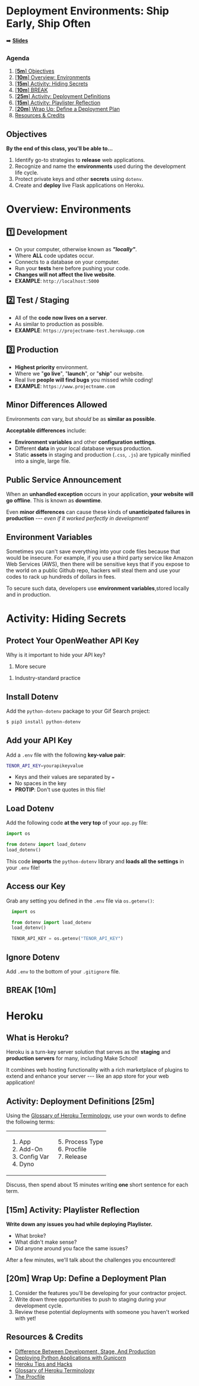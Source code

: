 <!-- .slide: data-background="./../Images/header.svg" data-background-repeat="none" data-background-size="40% 40%" data-background-position="center 10%" class="header" -->

# Deployment Environments: Ship Early, Ship Often

➡️ [**Slides**](https://make-school-courses.github.io/BEW-1.1-RESTful-and-Resourceful-MVC-Architecture/Slides/11-Deployment-Environments/README ':ignore')

<!-- > -->

### Agenda

1. [[**5m**] Objectives](#5m-objectives)
1. [[**10m**] Overview: Environments](#10m-overview-environments)
1. [[**15m**] Activity: Hiding Secrets](#15m-activity-hiding-secrets)
1. [[**10m**] BREAK](#10m-break)
1. [[**25m**] Activity: Deployment Definitions](#25m-activity-deployment-definitions)
1. [[**15m**] Activity: Playlister Reflection](#15m-activity-playlister-reflection)
1. [[**20m**] Wrap Up: Define a Deployment Plan](#20m-wrap-up-define-a-deployment-plan)
1. [Resources & Credits](#resources--credits)

<!-- > -->

## Objectives

**By the end of this class, you'll be able to...**

1. Identify go-to strategies to  **release** web applications.
2. Recognize and name the **environments** used during the development life cycle.
3. Protect private keys and other **secrets** using `dotenv`.
4. Create and **deploy** live Flask applications on Heroku.

<!-- > -->

# Overview: Environments

<!-- v -->

## 1️⃣ Development

- On your computer, otherwise known as _**"locally"**_.
- Where **ALL** code updates occur.
- Connects to a database on your computer.
- Run your **tests** here before pushing your code.
- **Changes will not affect the live website**.
- **EXAMPLE**: `http://localhost:5000`

<!-- v -->

## 2️⃣ Test / Staging

- All of the **code now lives on a server**.
- As similar to production as possible.
- **EXAMPLE**: `https://projectname-test.herokuapp.com`

<!-- v -->

## 3️⃣ Production

- **Highest priority** environment.
- Where we "**go live**", "**launch**", or "**ship**" our website.
- Real live **people will find bugs** you missed while coding!
- **EXAMPLE**: `https://www.projectname.com`

<!-- v -->

## Minor Differences Allowed

Environments *can* vary, but *should* be as **similar as possible**.

**Acceptable differences** include:

- **Environment variables** and other **configuration settings**.
- Different **data** in your local database versus production.
- Static **assets** in staging and production (`.css`, `.js`) are typically minified into a single, large file.

<!-- v -->

## Public Service Announcement

When an **unhandled exception** occurs in your application, **your website will go offline**. This is known as **downtime**.

Even **minor differences** can cause these kinds of  **unanticipated failures in production** --- _even if it worked perfectly in development!_

<!-- v -->

## Environment Variables

Sometimes you can't save everything into your code files because that would be insecure. For example, if you use a third party service like Amazon Web Services (AWS), then there will be sensitive keys that if you expose to the world on a public Github repo, hackers will steal them and use your codes to rack up hundreds of dollars in fees.

To secure such data, developers use **environment variables**,stored locally and in production.

<!-- > -->

# Activity: Hiding Secrets

<!-- v -->

## Protect Your OpenWeather API Key

Why is it important to hide your API key?

1. More secure
<!-- .element: class="fragment" -->
1. Industry-standard practice
<!-- .element: class="fragment" -->


<!-- v -->

## Install Dotenv

Add the `python-dotenv` package to your Gif Search project:

```bash
$ pip3 install python-dotenv
```

<!-- v -->

## Add your API Key

Add a `.env` file with the following **key-value pair**:

```bash
TENOR_API_KEY=yourapikeyvalue
```

- Keys and their values are separated by `=`
- No spaces in the key
- **PROTIP**: Don't use quotes in this file!

<!-- v -->


## Load Dotenv

Add the following code **at the very top** of your `app.py` file:

 ```py
 import os

 from dotenv import load_dotenv
 load_dotenv()
 ```

This code **imports** the `python-dotenv` library and **loads all the settings** in your `.env` file!

<!-- v -->

## Access our Key

Grab any setting you defined in the `.env` file via `os.getenv()`:

```py
  import os

  from dotenv import load_dotenv
  load_dotenv()

  TENOR_API_KEY = os.getenv("TENOR_API_KEY")
```

<!-- v -->

## Ignore Dotenv

Add `.env` to the bottom of your `.gitignore` file.

<!-- > -->

<!-- .slide: data-background="#087CB8" -->
## BREAK [10m]

<!-- > -->

# Heroku

<!-- v -->

## What is Heroku?

Heroku is a turn-key server solution that serves as the **staging** and **production servers** for many, including Make School!

It combines web hosting functionality with a rich marketplace of plugins to extend and enhance your server --- like an app store for your web application!

<!-- v -->

## Activity: Deployment Definitions [25m] 


<div class="compact">

Using the [Glossary of Heroku Terminology](https://devcenter.heroku.com/articles/glossary-of-heroku-terminology), use your own words to define the following terms:

<table><tr><td>

1. App
2. Add-On
3. Config Var
4. Dyno

</td><td valign="top">

5. Process Type
6. Procfile
7. Release
</td></tr></table>

Discuss, then spend about 15 minutes writing **one** short sentence for each term.

</div>

<!-- v -->

## [**15m**] Activity: Playlister Reflection

**Write down any issues you had while deploying Playlister.**

* What broke?
* What didn't make sense?
* Did anyone around you face the same issues?

After a few minutes, we'll talk about the challenges you encountered!

<!-- > -->

## [**20m**] Wrap Up: Define a Deployment Plan

1. Consider the features you'll be developing for your contractor project.
2. Write down three opportunities to push to staging during your development cycle.
3. Review these potential deployments with someone you haven't worked with yet!

<!-- > -->

## Resources & Credits

- [Difference Between Development, Stage, And Production](https://dev.to/flippedcoding/difference-between-development-stage-and-production-d0p)
- [Deploying Python Applications with Gunicorn](https://devcenter.heroku.com/articles/python-gunicorn)
- [Heroku Tips and Hacks](https://www.airpair.com/heroku/posts/heroku-tips-and-hacks)
- [Glossary of Heroku Terminology](https://devcenter.heroku.com/articles/glossary-of-heroku-terminology)
- [The Procfile](https://devcenter.heroku.com/articles/procfile)
